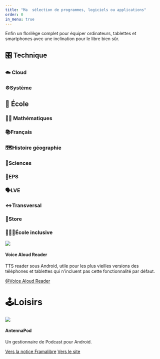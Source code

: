 ```yaml
---
title: "Ma  sélection de programmes, logiciels ou applications"
order: 0
in_menu: true
---
```

Enfin un florilège complet pour équiper ordinateurs, tablettes et smartphones avec une inclination pour le libre bien sûr.

## 🎛️ Technique

### ☁️ Cloud
### ⚙️Système 

## 🚸 École

### 📏📐 Mathématiques
### 📚Français
### 🗺️Histoire géographie
### 🔬Sciences
### 🏁EPS
### 🗣️LVE
### ↔️Transversal
### 🏪Store
### 🧑‍🦽‍➡️École inclusive

<article class="framalibre-notice">
<div>
    <img src="https://play-lh.googleusercontent.com/McPJmirRZtRpbhefoJpbSeNl-6xpoNX8OTgYm0KmKfGA3fLUV_efu_tEgtT3wUkXuYyV=s48">
</div>
<div>
   <h4>Voice Aloud Reader</h4>
   <p>TTS reader sous Android, utile pour les plus vieilles versions des téléphones et tablettes qui n'incluent pas cette fonctionnalité par défaut.</p>
   <div>
   <a href="https://play.google.com/store/apps/details?id=com.hyperionics.avar">@Voice Aloud Reader</a>
   </div>
</div>
</article>

# 🕹️Loisirs

  <article class="framalibre-notice">
    <div>
      <img src="https://beta.framalibre.org/images/logo/AntennaPod.png">
    </div>
    <div>
      <h4>AntennaPod</h4>
      <p>Un gestionnaire de Podcast pour Android.</p>
      <div>
        <a href="https://beta.framalibre.org/notices/antennapod.html">Vers la notice Framalibre</a>
        <a href="http://antennapod.org/">Vers le site</a>
      </div>
    </div>
  </article> 